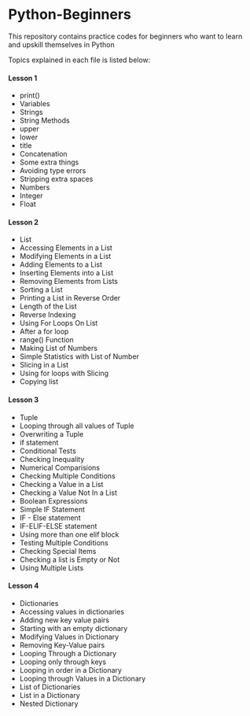 # Python-Beginners
This repository contains practice codes for beginners who want to learn and upskill themselves in Python

Topics explained in each file is listed below:   

#### Lesson 1  
   - print()  
   - Variables  
   - Strings  
   - String Methods  
   - upper  
   - lower  
   - title  
   - Concatenation  
   - Some extra things  
   - Avoiding type errors  
   - Stripping extra spaces  
   - Numbers  
   - Integer  
   - Float  

#### Lesson 2  
   - List  
   - Accessing Elements in a List  
   - Modifying Elements in a List  
   - Adding Elements to a List  
   - Inserting Elements into a List  
   - Removing Elements from Lists  
   - Sorting a List  
   - Printing a List in Reverse Order  
   - Length of the List  
   - Reverse Indexing  
   - Using For Loops On List  
   - After a for loop  
   - range() Function  
   - Making List of Numbers  
   - Simple Statistics with List of Number  
   - Slicing in a List  
   - Using for loops with Slicing  
   - Copying list  

#### Lesson 3
   - Tuple  
   - Looping through all values of Tuple  
   - Overwriting a Tuple  
   - if statement  
   - Conditional Tests  
   - Checking Inequality  
   - Numerical Comparisions  
   - Checking Multiple Conditions  
   - Checking a Value in a List  
   - Checking a Value Not In a List  
   - Boolean Expressions  
   - Simple IF Statement  
   - IF - Else statement  
   - IF-ELIF-ELSE statement  
   - Using more than one elif block  
   - Testing Multiple Conditions  
   - Checking Special Items  
   - Checking a list is Empty or Not  
   - Using Multiple Lists  

#### Lesson 4  
   - Dictionaries
   - Accessing values in dictionaries
   - Adding new key value pairs
   -  Starting with an empty dictionary
   -  Modifying Values in Dictionary
   -  Removing Key-Value pairs
   -  Looping Through a Dictionary
   -  Looping only through keys
   -  Looping in order in a Dictionary
   -  Looping through Values in a Dictionary
   -  List of Dictionaries
   -  List in a Dictionary
   -  Nested Dictionary
